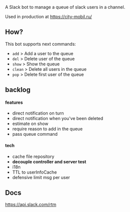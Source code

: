 A Slack bot to manage a queue of slack users in a channel.

Used in production at https://city-mobil.ru/

## How?

This bot supports next commands:

* `add`   >   Add a user to the queue
* `del`   >   Delete user of the queue
* `show`  >   Show the queue 
* `clean` >   Delete all users in the queue 
* `pop`  >   Delete first user of the queue

## backlog
#### features
* direct notification on turn
* direct notification when you've been deleted
* estimate on show
* require reason to add in the queue
* pass queue command
#### tech
* cache file repository
* **decouple controller and server test**
* i18n
* TTL to userInfoCache
* defensive limit msg per user


## Docs
https://api.slack.com/rtm
